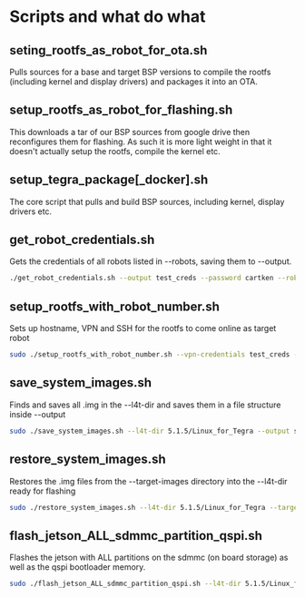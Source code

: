 # Scripts and what do what

## seting_rootfs_as_robot_for_ota.sh

Pulls sources for a base and target BSP versions to compile the rootfs (including kernel and display drivers) and packages it into an OTA.

## setup_rootfs_as_robot_for_flashing.sh

This downloads a tar of our BSP sources from google drive then reconfigures them for flashing. As such it is more light weight in that it doesn't actually setup the rootfs, compile the kernel etc.

## setup_tegra_package\[_docker\].sh

The core script that pulls and build BSP sources, including kernel, display drivers etc.

## get_robot_credentials.sh

Gets the credentials of all robots listed in --robots, saving them to --output.

```bash
./get_robot_credentials.sh --output test_creds --password cartken --robots 302,305
```

## setup_rootfs_with_robot_number.sh

Sets up hostname, VPN and SSH for the rootfs to come online as target robot

```bash
sudo ./setup_rootfs_with_robot_number.sh --vpn-credentials test_creds --rootfs-dir 5.1.5/Linux_for_Tegra/rootfs --robot 302
```

## save_system_images.sh

Finds and saves all .img in the --l4t-dir and saves them in a file structure inside --output

```bash
sudo ./save_system_images.sh --l4t-dir 5.1.5/Linux_for_Tegra --output system_images/302
```

## restore_system_images.sh

Restores the .img files from the --target-images directory into the --l4t-dir ready for flashing

```bash
sudo ./restore_system_images.sh --l4t-dir 5.1.5/Linux_for_Tegra --target-images system_images/302
```

## flash_jetson_ALL_sdmmc_partition_qspi.sh

Flashes the jetson with ALL partitions on the sdmmc (on board storage) as well as the qspi bootloader memory.

```bash
sudo ./flash_jetson_ALL_sdmmc_partition_qspi.sh --l4t-dir 5.1.5/Linux_for_Tegra
```
